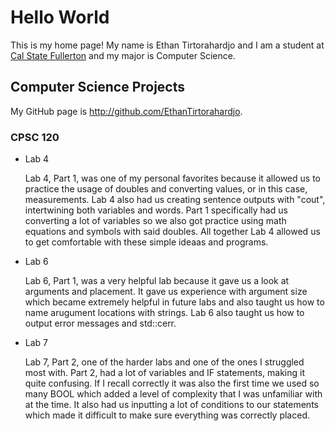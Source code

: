 # Hello World

This is my home page! My name is Ethan Tirtorahardjo and I am a student at [Cal State Fullerton](http://www.fullerton.edu/) and my major is Computer Science.

## Computer Science Projects

My GitHub page is http://github.com/EthanTirtorahardjo.

### CPSC 120

* Lab 4

    Lab 4, Part 1, was one of my personal favorites because it allowed us to practice the usage of doubles and converting values, or in this case, measurements. Lab 4 also had us creating sentence outputs with "cout", intertwining both variables and words. Part 1 specifically had us converting a lot of variables so we also got practice using math equations and symbols with said doubles. All together Lab 4 allowed us to get comfortable with these simple ideaas and programs. 

* Lab 6

    Lab 6, Part 1, was a very helpful lab because it gave us a look at arguments and placement. It gave us experience with argument size which became extremely helpful in future labs and also taught us how to name arugument locations with strings. Lab 6 also taught us how to output error messages and std::cerr.

* Lab 7

    Lab 7, Part 2, one of the harder labs and one of the ones I struggled most with. Part 2, had a lot of variables and IF statements, making it quite confusing. If I recall correctly it was also the first time we used so many BOOL which added a level of complexity that I was unfamiliar with at the time. It also had us inputting a lot of conditions to our statements which made it difficult to make sure everything was correctly placed. 
